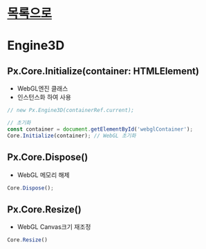 [목록으로](../readme.md)
============
Engine3D
=============
## Px.Core.Initialize(container: HTMLElement)
- WebGL엔진 클래스
- 인스턴스화 하여 사용
```javascript
// new Px.Engine3D(containerRef.current);

// 초기화
const container = document.getElementById('webglContainer');
Core.Initialize(container); // WebGL 초기화
```

## Px.Core.Dispose()
- WebGL 메모리 해제
```javascript
Core.Dispose();
```

## Px.Core.Resize()
- WebGL Canvas크기 재조정
```javascript
Core.Resize()
```